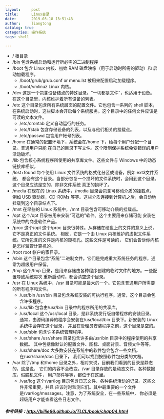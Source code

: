 ```yaml
---
layout:     post
title:      Linux目录
date:       2019-03-18 13:51:43
author:     liangtong
catalog: true
categories: 操作系统
tags: shell

---
```


  

+ /    根目录
+ /bin   包含系统启动和运行所必需的二进制程序
+ /boot   包含 Linux 内核、初始 RAM 磁盘映像（用于启动时所需的驱动）和 启动加载程序。
  + /boot/grub/grub.conf or menu.lst   被用来配置启动加载程序。
  + /boot/vmlinuz   Linux 内核。
+ /dev   这是一个包含设备结点的特殊目录。“一切都是文件”，也适用于设备。 在这个目录里，内核维护着所有设备的列表。
+ /etc   这个目录包含所有系统层面的配置文件。它也包含一系列的 shell 脚本， 在系统启动时，这些脚本会开启每个系统服务。这个目录中的任何文件应该是可读的文本文件。
  + /etc/crontab   定义自动运行的任务。
  + /etc/fstab   包含存储设备的列表，以及与他们相关的挂载点。
  + /etc/passwd   包含用户帐号列表。
+ /home   在通常的配置环境下，系统会在/home 下，给每个用户分配一个目录。普通用户只能 在自己的目录下写文件。这个限制保护系统免受错误的用户活动破坏。
+ /lib   包含核心系统程序所使用的共享库文件。这些文件与 Windows 中的动态链接库相似。
+ /lost+found   每个使用 Linux 文件系统的格式化分区或设备，例如 ext3文件系统， 都会有这个目录。当部分恢复一个损坏的文件系统时，会用到这个目录。这个目录应该是空的，除非文件系统 真正的损坏了。
+ /media   在现在的 Linux 系统中，/media 目录会包含可移动介质的挂载点， 例如 USB 驱动器，CD-ROMs 等等。这些介质连接到计算机之后，会自动地挂载到这个目录结点下。
+ /mnt   在早些的 Linux 系统中，/mnt 目录包含可移动介质的挂载点。
+ /opt   这个/opt 目录被用来安装“可选的”软件。这个主要用来存储可能 安装在系统中的商业软件产品。
+ /proc   这个/opt 这个/proc 目录很特殊。从存储在硬盘上的文件的意义上说，它不是真正的文件系统。 相反，它是一个由 Linux 内核维护的虚拟文件系统。它所包含的文件是内核的窥视孔。这些文件是可读的， 它们会告诉你内核是怎样监管计算机的。
+ /root   root 帐户的家目录。
+ /sbin   这个目录包含“系统”二进制文件。它们是完成重大系统任务的程序，通常为超级用户保留。
+ /tmp   这个/tmp 目录，是用来存储由各种程序创建的临时文件的地方。一些配置导致系统每次 重新启动时，都会清空这个目录。
+ /usr   在 Linux 系统中，/usr 目录可能是最大的一个。它包含普通用户所需要的所有程序和文件。
  + /usr/bin   /usr/bin 目录包含系统安装的可执行程序。通常，这个目录会包含许多程序。
  + /usr/lib   包含由/usr/bin 目录中的程序所用的共享库。
  + /usr/local   这个/usr/local 目录，是非系统发行版自带程序的安装目录。 通常，由源码编译的程序会安装在/usr/local/bin 目录下。新安装的 Linux 系统中会存在这个目录， 并且在管理员安装程序之前，这个目录是空的。
  + /usr/sbin   包含许多系统管理程序。
  + /usr/share   /usr/share 目录包含许多由/usr/bin 目录中的程序使用的共享数据。 其中包括像默认的配置文件、图标、桌面背景、音频文件等等。
  + /usr/share/doc   大多数安装在系统中的软件包会包含一些文档。在/usr/share/doc 目录下， 我们可以找到按照软件包分类的文档。
+ /var   除了/tmp 和/home 目录之外，相对来说，目前我们看到的目录是静态的，这是说， 它们的内容不会改变。/var 目录存放的是动态文件。各种数据库，假脱机文件， 用户邮件等等，都位于在这里。
  + /var/log   这个/var/log 目录包含日志文件、各种系统活动的记录。这些文件非常重要，并且 应该时时监测它们。其中最重要的一个文件是/var/log/messages。注意，为了系统安全，在一些系统中， 你必须是超级用户才能查看这些日志文件。







#####  参考链接：http://billie66.github.io/TLCL/book/chap04.html





